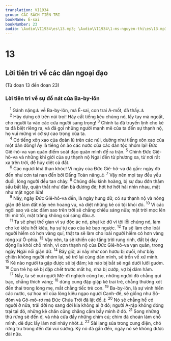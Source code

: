 ```yaml
---
translation: VI1934
group: CÁC SÁCH TIÊN-TRI
bookName: Ê-sai 
bookNumber: 23
audio: \Audio\VI1934\es\13.mp3; \Audio\VI1934\1-ms-nguyen-thi\es\13.mp3
---
```


<div class="title"><h1>13</h1><h2>Lời tiên tri về các dân ngoại đạo</h2><p>(Từ đoạn 13 đến đoạn 23)</p><h3>Lời tiên tri về sự đổ nát của Ba-by-lôn</h3></div>
<span class="verse es_13_1"> <sup>1</sup> Gánh nặng<a data-toggle="tooltip" data-placement="bottom" title="Nghĩa là lời tiên tri Chúa phán trong sự hiện thấy">⚓</a> về Ba-by-lôn, mà Ê-sai, con trai A-mốt, đã thấy.<a data-toggle="tooltip" data-placement="bottom" title="Es 47:1-15; Gie 50:1–51:64">⚓</a><br/></span>
<span class="verse es_13_2"> <sup>2</sup> Hãy dựng cờ trên núi trọi! Hãy cất tiếng kêu chúng nó, lấy tay mà ngoắt, cho người ta vào các cửa người sang trọng! </span>
<span class="verse es_13_3"><sup>3</sup> Chính ta đã truyền lịnh cho kẻ ta đã biệt riêng ra, và đã gọi những người mạnh mẽ của ta đến sự thạnh nộ, họ vui mừng vì cớ sự cao trọng của ta. <br/></span>
<span class="verse es_13_4"> <sup>4</sup> Có tiếng xôn xao của đoàn lũ trên các núi, dường như tiếng xôn xao của một dân đông! Ấy là tiếng ồn ào các nước của các dân tộc nhóm lại! Đức Giê-hô-va vạn quân điểm soát đạo quân mình để ra trận. </span>
<span class="verse es_13_5"><sup>5</sup> Chính Đức Giê-hô-va và những khí giới của sự thạnh nộ Ngài đến từ phương xa, từ nơi rất xa trên trời, để hủy diệt cả đất. <br/></span>
<span class="verse es_13_6"> <sup>6</sup> Các ngươi khá than khóc! Vì ngày của Đức Giê-hô-va đã gần: ngày đó đến như cơn tai nạn đến bởi Đấng Toàn năng.<a data-toggle="tooltip" data-placement="bottom" title="Gio 1:15">⚓</a></span>
<span class="verse es_13_7"><sup>7</sup> Vậy nên mọi tay đều yếu đuối, lòng người đều tan chảy. </span>
<span class="verse es_13_8"><sup>8</sup> Chúng đều kinh hoàng, bị sự đau đớn thảm sầu bắt lấy, quặn thắt như đàn bà đương đẻ; hớt hơ hớt hải nhìn nhau, mặt như mặt ngọn lửa! <br/></span>
<span class="verse es_13_9"> <sup>9</sup> Nầy, ngày Đức Giê-hô-va đến, là ngày hung dữ, có sự thạnh nộ và nóng giận để làm đất nầy nên hoang vu, và diệt những kẻ có tội khỏi đó. </span>
<span class="verse es_13_10"><sup>10</sup> Vì các ngôi sao và các đám sao trên trời sẽ chẳng chiếu sáng nữa; mặt trời mọc lên thì mờ tối, mặt trăng không soi sáng đâu.<a data-toggle="tooltip" data-placement="bottom" title="Exe 32:7; Mat 24:29; Mac 13:24-25; Lu 21:25; Kh 6:12-13; 8:12">⚓</a><br/></span>
<span class="verse es_13_11"> <sup>11</sup> Ta sẽ phạt thế gian vì sự độc ác nó, phạt kẻ dữ vì tội lỗi chúng nó, làm cho kẻ kiêu hết kiêu, hạ sự tự cao của kẻ bạo ngược. </span>
<span class="verse es_13_12"><sup>12</sup> Ta sẽ làm cho loài người hiếm có hơn vàng quí, thật ta sẽ làm cho loài người hiếm có hơn vàng ròng xứ Ô-phia. </span>
<span class="verse es_13_13"><sup>13</sup> Vậy nên, ta sẽ khiến các tầng trời rung rinh, đất bị day động lìa khỏi chỗ mình, vì cơn thạnh nộ của Đức Giê-hô-va vạn quân, trong ngày Ngài nổi giận dữ. </span>
<span class="verse es_13_14"><sup>14</sup> Bấy giờ, ai nấy như con hươu bị đuổi, như bầy chiên không người nhóm lại, sẽ trở lại cùng dân mình, sẽ trốn về xứ mình. </span>
<span class="verse es_13_15"><sup>15</sup> Kẻ nào người ta gặp được sẽ bị đâm; kẻ nào bị bắt sẽ ngã dưới lưỡi gươm. </span>
<span class="verse es_13_16"><sup>16</sup> Con trẻ họ sẽ bị đập chết trước mắt họ, nhà bị cướp, vợ bị dâm hãm. <br/></span>
<span class="verse es_13_17"> <sup>17</sup> Nầy, ta sẽ xui người Mê-đi nghịch cùng họ, những người đó chẳng quí bạc, chẳng thích vàng; </span>
<span class="verse es_13_18"><sup>18</sup> dùng cung đập giập kẻ trai trẻ, chẳng thương xót đến thai trong lòng mẹ, mắt chẳng tiếc trẻ con. </span>
<span class="verse es_13_19"><sup>19</sup> Ba-by-lôn, là sự vinh hiển các nước, sự hoa mĩ của lòng kiêu ngạo người Canh-đê, sẽ giống như Sô-đôm và Gô-mô-rơ mà Đức Chúa Trời đã lật đổ.<a data-toggle="tooltip" data-placement="bottom" title="Sa 19:24">⚓</a></span>
<span class="verse es_13_20"><sup>20</sup> Nó sẽ chẳng hề có người ở nữa, trải đời nọ sang đời kia không ai ở đó; người A-rập không đóng trại tại đó, những kẻ chăn cũng chẳng cầm bầy mình ở đó. </span>
<span class="verse es_13_21"><sup>21</sup> Song những thú rừng sẽ đến ở, và nhà cửa đầy những chim cú; chim đà choán làm chỗ mình, dê đực lấy làm nơi nhảy nhót.<a data-toggle="tooltip" data-placement="bottom" title="Es 34:14; So 2:14; Kh 18:2">⚓</a></span>
<span class="verse es_13_22"><sup>22</sup> Sài lang sủa trong cung điện, chó rừng tru trong đền đài vui sướng. Kỳ nó đã gần đến, ngày nó sẽ không được dài nữa. <br/></span>
